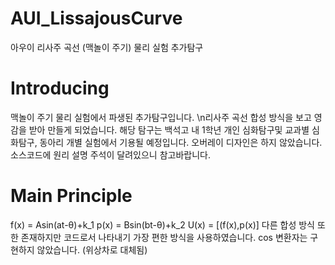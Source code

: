 # AUI_LissajousCurve
아우이 리사주 곡선 (맥놀이 주기) 물리 실험 추가탐구

# Introducing
맥놀이 주기 물리 실험에서 파생된 추가탐구입니다.
\n리사주 곡선 합성 방식을 보고 영감을 받아 만들게 되었습니다.
해당 탐구는 백석고 내 1학년 개인 심화탐구및 교과별 심화탐구, 동아리 개별 실험에서 기용될 예정입니다.
오버레이 디자인은 하지 않았습니다.
소스코드에 원리 설명 주석이 달려있으니 참고바랍니다.

# Main Principle
f(x) = Asin(at-θ)+k_1
p(x) = Bsin(bt-θ)+k_2
U(x) = [(f(x),p(x)]
다른 합성 방식 또한 존재하지만 코드로서 나타내기 가장 편한 방식을 사용하였습니다.
cos 변환자는 구현하지 않았습니다. (위상차로 대체됨)

